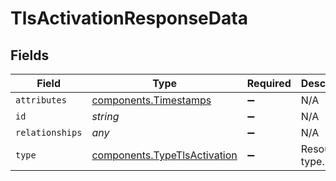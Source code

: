 # TlsActivationResponseData


## Fields

| Field                                                                               | Type                                                                                | Required                                                                            | Description                                                                         | Example                                                                             |
| ----------------------------------------------------------------------------------- | ----------------------------------------------------------------------------------- | ----------------------------------------------------------------------------------- | ----------------------------------------------------------------------------------- | ----------------------------------------------------------------------------------- |
| `attributes`                                                                        | [components.Timestamps](../../../sdk/models/components/timestamps.md)               | :heavy_minus_sign:                                                                  | N/A                                                                                 |                                                                                     |
| `id`                                                                                | *string*                                                                            | :heavy_minus_sign:                                                                  | N/A                                                                                 | aCtguUGZzb2W9Euo4moOR                                                               |
| `relationships`                                                                     | *any*                                                                               | :heavy_minus_sign:                                                                  | N/A                                                                                 |                                                                                     |
| `type`                                                                              | [components.TypeTlsActivation](../../../sdk/models/components/typetlsactivation.md) | :heavy_minus_sign:                                                                  | Resource type.                                                                      |                                                                                     |
